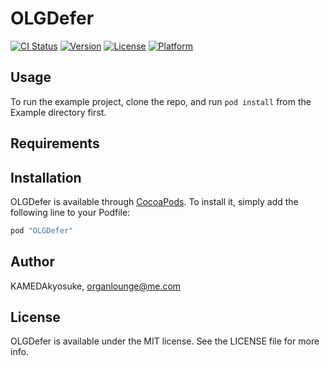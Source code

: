 # OLGDefer

[![CI Status](http://img.shields.io/travis/KAMEDAkyosuke/OLGDefer.svg?style=flat)](https://travis-ci.org/KAMEDAkyosuke/OLGDefer)
[![Version](https://img.shields.io/cocoapods/v/OLGDefer.svg?style=flat)](http://cocoapods.org/pods/OLGDefer)
[![License](https://img.shields.io/cocoapods/l/OLGDefer.svg?style=flat)](http://cocoapods.org/pods/OLGDefer)
[![Platform](https://img.shields.io/cocoapods/p/OLGDefer.svg?style=flat)](http://cocoapods.org/pods/OLGDefer)

## Usage

To run the example project, clone the repo, and run `pod install` from the Example directory first.

## Requirements

## Installation

OLGDefer is available through [CocoaPods](http://cocoapods.org). To install
it, simply add the following line to your Podfile:

```ruby
pod "OLGDefer"
```

## Author

KAMEDAkyosuke, organlounge@me.com

## License

OLGDefer is available under the MIT license. See the LICENSE file for more info.
